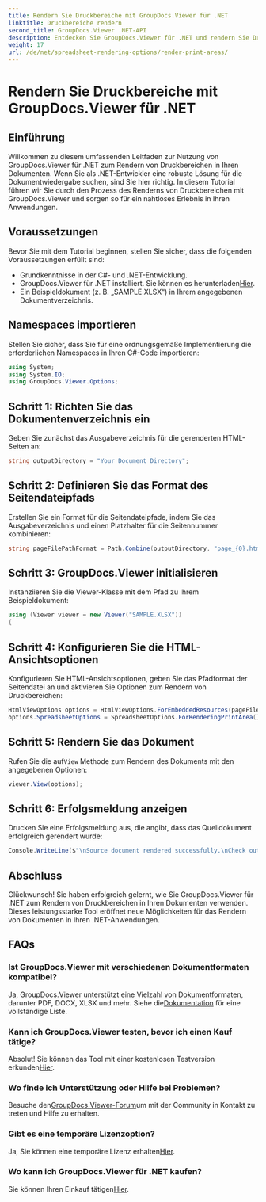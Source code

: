 ```yaml
---
title: Rendern Sie Druckbereiche mit GroupDocs.Viewer für .NET
linktitle: Druckbereiche rendern
second_title: GroupDocs.Viewer .NET-API
description: Entdecken Sie GroupDocs.Viewer für .NET und rendern Sie Druckbereiche mühelos in verschiedenen Dokumentformaten. Probieren Sie jetzt die kostenlose Testversion aus! #GroupDocs.Viewer
weight: 17
url: /de/net/spreadsheet-rendering-options/render-print-areas/
---
```


# Rendern Sie Druckbereiche mit GroupDocs.Viewer für .NET

## Einführung
Willkommen zu diesem umfassenden Leitfaden zur Nutzung von GroupDocs.Viewer für .NET zum Rendern von Druckbereichen in Ihren Dokumenten. Wenn Sie als .NET-Entwickler eine robuste Lösung für die Dokumentwiedergabe suchen, sind Sie hier richtig. In diesem Tutorial führen wir Sie durch den Prozess des Renderns von Druckbereichen mit GroupDocs.Viewer und sorgen so für ein nahtloses Erlebnis in Ihren Anwendungen.
## Voraussetzungen
Bevor Sie mit dem Tutorial beginnen, stellen Sie sicher, dass die folgenden Voraussetzungen erfüllt sind:
- Grundkenntnisse in der C#- und .NET-Entwicklung.
-  GroupDocs.Viewer für .NET installiert. Sie können es herunterladen[Hier](https://releases.groupdocs.com/viewer/net/).
- Ein Beispieldokument (z. B. „SAMPLE.XLSX“) in Ihrem angegebenen Dokumentverzeichnis.
## Namespaces importieren
Stellen Sie sicher, dass Sie für eine ordnungsgemäße Implementierung die erforderlichen Namespaces in Ihren C#-Code importieren:
```csharp
using System;
using System.IO;
using GroupDocs.Viewer.Options;
```
## Schritt 1: Richten Sie das Dokumentenverzeichnis ein
Geben Sie zunächst das Ausgabeverzeichnis für die gerenderten HTML-Seiten an:
```csharp
string outputDirectory = "Your Document Directory";
```
## Schritt 2: Definieren Sie das Format des Seitendateipfads
Erstellen Sie ein Format für die Seitendateipfade, indem Sie das Ausgabeverzeichnis und einen Platzhalter für die Seitennummer kombinieren:
```csharp
string pageFilePathFormat = Path.Combine(outputDirectory, "page_{0}.html");
```
## Schritt 3: GroupDocs.Viewer initialisieren
Instanziieren Sie die Viewer-Klasse mit dem Pfad zu Ihrem Beispieldokument:
```csharp
using (Viewer viewer = new Viewer("SAMPLE.XLSX"))
{
```
## Schritt 4: Konfigurieren Sie die HTML-Ansichtsoptionen
Konfigurieren Sie HTML-Ansichtsoptionen, geben Sie das Pfadformat der Seitendatei an und aktivieren Sie Optionen zum Rendern von Druckbereichen:
```csharp
HtmlViewOptions options = HtmlViewOptions.ForEmbeddedResources(pageFilePathFormat);
options.SpreadsheetOptions = SpreadsheetOptions.ForRenderingPrintArea();
```
## Schritt 5: Rendern Sie das Dokument
 Rufen Sie die auf`View` Methode zum Rendern des Dokuments mit den angegebenen Optionen:
```csharp
viewer.View(options);
```
## Schritt 6: Erfolgsmeldung anzeigen
Drucken Sie eine Erfolgsmeldung aus, die angibt, dass das Quelldokument erfolgreich gerendert wurde:
```csharp
Console.WriteLine($"\nSource document rendered successfully.\nCheck output in {outputDirectory}.");
```
## Abschluss
Glückwunsch! Sie haben erfolgreich gelernt, wie Sie GroupDocs.Viewer für .NET zum Rendern von Druckbereichen in Ihren Dokumenten verwenden. Dieses leistungsstarke Tool eröffnet neue Möglichkeiten für das Rendern von Dokumenten in Ihren .NET-Anwendungen.
## FAQs
### Ist GroupDocs.Viewer mit verschiedenen Dokumentformaten kompatibel?
 Ja, GroupDocs.Viewer unterstützt eine Vielzahl von Dokumentformaten, darunter PDF, DOCX, XLSX und mehr. Siehe die[Dokumentation](https://tutorials.groupdocs.com/viewer/net/) für eine vollständige Liste.
### Kann ich GroupDocs.Viewer testen, bevor ich einen Kauf tätige?
 Absolut! Sie können das Tool mit einer kostenlosen Testversion erkunden[Hier](https://releases.groupdocs.com/).
### Wo finde ich Unterstützung oder Hilfe bei Problemen?
 Besuche den[GroupDocs.Viewer-Forum](https://forum.groupdocs.com/c/viewer/9)um mit der Community in Kontakt zu treten und Hilfe zu erhalten.
### Gibt es eine temporäre Lizenzoption?
 Ja, Sie können eine temporäre Lizenz erhalten[Hier](https://purchase.groupdocs.com/temporary-license/).
### Wo kann ich GroupDocs.Viewer für .NET kaufen?
 Sie können Ihren Einkauf tätigen[Hier](https://purchase.groupdocs.com/buy).